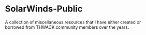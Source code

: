 # SolarWinds-Public

A collection of miscellaneous resources that I have either created or borrowed from THWACK community members over the years.
